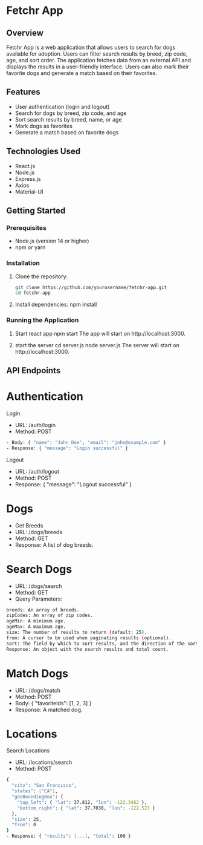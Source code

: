 # Fetchr App

## Overview

Fetchr App is a web application that allows users to search for dogs available for adoption. Users can filter search results by breed, zip code, age, and sort order. The application fetches data from an external API and displays the results in a user-friendly interface. Users can also mark their favorite dogs and generate a match based on their favorites.

## Features

- User authentication (login and logout)
- Search for dogs by breed, zip code, and age
- Sort search results by breed, name, or age
- Mark dogs as favorites
- Generate a match based on favorite dogs

## Technologies Used

- React.js
- Node.js
- Express.js
- Axios
- Material-UI

## Getting Started

### Prerequisites

- Node.js (version 14 or higher)
- npm or yarn

### Installation

1. Clone the repository:
   ```bash
   git clone https://github.com/yourusername/fetchr-app.git
   cd fetchr-app

2. Install dependencies:
    npm install


### Running the Application

1. Start react app
    npm start
    The app will start on http://localhost:3000.


2. start the server
    cd server.js
    node server.js
    The server will start on http://localhost:3000.



## API Endpoints

# Authentication
Login
- URL: /auth/login
- Method: POST
```bash
- Body: { "name": "John Doe", "email": "john@example.com" }
- Response: { "message": "Login successful" }
```
Logout
- URL: /auth/logout
- Method: POST
- Response: { "message": "Logout successful" }

# Dogs
- Get Breeds
- URL: /dogs/breeds
- Method: GET
- Response: A list of dog breeds.

# Search Dogs
- URL: /dogs/search
- Method: GET
- Query Parameters:
```bash
breeds: An array of breeds.
zipCodes: An array of zip codes.
ageMin: A minimum age.
ageMax: A maximum age.
size: The number of results to return (default: 25).
from: A cursor to be used when paginating results (optional).
sort: The field by which to sort results, and the direction of the sort (e.g., sort=breed:asc).
Response: An object with the search results and total count. 
```

# Match Dogs
- URL: /dogs/match
- Method: POST
- Body: { "favoriteIds": [1, 2, 3] }
- Response: A matched dog.


# Locations
Search Locations
- URL: /locations/search
- Method: POST
```bash
{
  "city": "San Francisco",
  "states": ["CA"],
  "geoBoundingBox": {
    "top_left": { "lat": 37.812, "lon": -122.3482 },
    "bottom_right": { "lat": 37.7038, "lon": -122.527 }
  },
  "size": 25,
  "from": 0
}
- Response: { "results": [...], "total": 100 }

